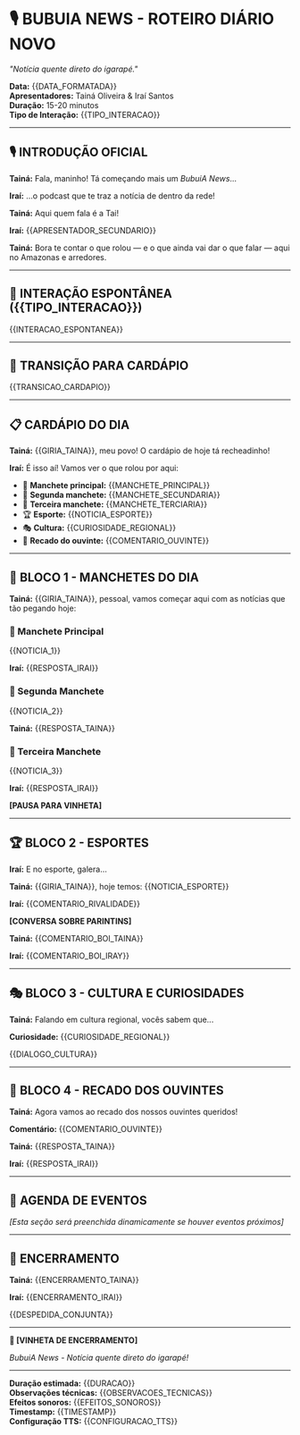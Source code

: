# 🎙️ BUBUIA NEWS - ROTEIRO DIÁRIO NOVO

_"Notícia quente direto do igarapé."_

**Data:** {{DATA_FORMATADA}}  
**Apresentadores:** Tainá Oliveira & Iraí Santos  
**Duração:** 15-20 minutos  
**Tipo de Interação:** {{TIPO_INTERACAO}}

---

## 🎙️ INTRODUÇÃO OFICIAL

**Tainá:** Fala, maninho! Tá começando mais um _BubuiA News_...

**Iraí:** ...o podcast que te traz a notícia de dentro da rede!

**Tainá:** Aqui quem fala é a Tai!

**Iraí:** {{APRESENTADOR_SECUNDARIO}}

**Tainá:** Bora te contar o que rolou — e o que ainda vai dar o que falar — aqui no Amazonas e arredores.

---

## 💬 INTERAÇÃO ESPONTÂNEA ({{TIPO_INTERACAO}})

{{INTERACAO_ESPONTANEA}}

---

## 🔄 TRANSIÇÃO PARA CARDÁPIO

{{TRANSICAO_CARDAPIO}}

---

## 📋 CARDÁPIO DO DIA

**Tainá:** {{GIRIA_TAINA}}, meu povo! O cardápio de hoje tá recheadinho!

**Iraí:** É isso aí! Vamos ver o que rolou por aqui:

- 🔴 **Manchete principal:** {{MANCHETE_PRINCIPAL}}
- 📰 **Segunda manchete:** {{MANCHETE_SECUNDARIA}}
- 📄 **Terceira manchete:** {{MANCHETE_TERCIARIA}}
- 🏆 **Esporte:** {{NOTICIA_ESPORTE}}
- 🎭 **Cultura:** {{CURIOSIDADE_REGIONAL}}
- 💬 **Recado do ouvinte:** {{COMENTARIO_OUVINTE}}

---

## 📰 BLOCO 1 - MANCHETES DO DIA

**Tainá:** {{GIRIA_TAINA}}, pessoal, vamos começar aqui com as notícias que tão pegando hoje:

### 🔴 Manchete Principal

{{NOTICIA_1}}

**Iraí:** {{RESPOSTA_IRAI}}

### 📰 Segunda Manchete

{{NOTICIA_2}}

**Tainá:** {{RESPOSTA_TAINA}}

### 📄 Terceira Manchete

{{NOTICIA_3}}

**Iraí:** {{RESPOSTA_IRAI}}

**[PAUSA PARA VINHETA]**

---

## 🏆 BLOCO 2 - ESPORTES

**Iraí:** E no esporte, galera...

**Tainá:** {{GIRIA_TAINA}}, hoje temos: {{NOTICIA_ESPORTE}}

**Iraí:** {{COMENTARIO_RIVALIDADE}}

**[CONVERSA SOBRE PARINTINS]**

**Tainá:** {{COMENTARIO_BOI_TAINA}}

**Iraí:** {{COMENTARIO_BOI_IRAY}}

---

## 🎭 BLOCO 3 - CULTURA E CURIOSIDADES

**Tainá:** Falando em cultura regional, vocês sabem que...

**Curiosidade:** {{CURIOSIDADE_REGIONAL}}

{{DIALOGO_CULTURA}}

---

## 💬 BLOCO 4 - RECADO DOS OUVINTES

**Tainá:** Agora vamos ao recado dos nossos ouvintes queridos!

**Comentário:** {{COMENTARIO_OUVINTE}}

**Tainá:** {{RESPOSTA_TAINA}}

**Iraí:** {{RESPOSTA_IRAI}}

---

## 📅 AGENDA DE EVENTOS

_[Esta seção será preenchida dinamicamente se houver eventos próximos]_

---

## 🎵 ENCERRAMENTO

**Tainá:** {{ENCERRAMENTO_TAINA}}

**Iraí:** {{ENCERRAMENTO_IRAI}}

{{DESPEDIDA_CONJUNTA}}

---

**🎵 [VINHETA DE ENCERRAMENTO]**

_BubuiA News - Notícia quente direto do igarapé!_

---

<!-- METADADOS TÉCNICOS -->

**Duração estimada:** {{DURACAO}}  
**Observações técnicas:** {{OBSERVACOES_TECNICAS}}  
**Efeitos sonoros:** {{EFEITOS_SONOROS}}  
**Timestamp:** {{TIMESTAMP}}  
**Configuração TTS:** {{CONFIGURACAO_TTS}}
